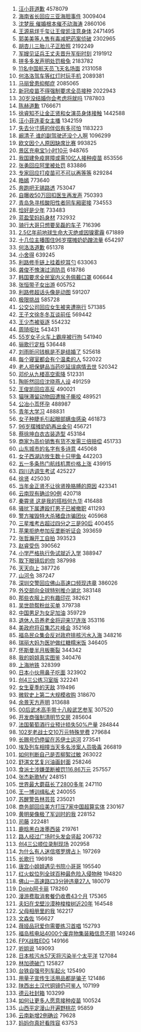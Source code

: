 1. [汪小菲道歉](https://s.weibo.com/weibo?q=%E6%B1%AA%E5%B0%8F%E8%8F%B2%E9%81%93%E6%AD%89&Refer=top) 4578079
1. [海南省长回应三亚海胆事件](https://s.weibo.com/weibo?q=%23%E6%B5%B7%E5%8D%97%E7%9C%81%E9%95%BF%E5%9B%9E%E5%BA%94%E4%B8%89%E4%BA%9A%E6%B5%B7%E8%83%86%E4%BA%8B%E4%BB%B6%23&Refer=top) 3009404
1. [沈梦辰 催婚根本催不动海涛](https://s.weibo.com/weibo?q=%E6%B2%88%E6%A2%A6%E8%BE%B0%20%E5%82%AC%E5%A9%9A%E6%A0%B9%E6%9C%AC%E5%82%AC%E4%B8%8D%E5%8A%A8%E6%B5%B7%E6%B6%9B&Refer=top) 2860106
1. [王源易烊千玺让王俊凯注意身体](https://s.weibo.com/weibo?q=%23%E7%8E%8B%E6%BA%90%E6%98%93%E7%83%8A%E5%8D%83%E7%8E%BA%E8%AE%A9%E7%8E%8B%E4%BF%8A%E5%87%AF%E6%B3%A8%E6%84%8F%E8%BA%AB%E4%BD%93%23&Refer=top) 2471495
1. [郭美美等人售有毒减肥药案侦破](https://s.weibo.com/weibo?q=%E9%83%AD%E7%BE%8E%E7%BE%8E%E7%AD%89%E4%BA%BA%E5%94%AE%E6%9C%89%E6%AF%92%E5%87%8F%E8%82%A5%E8%8D%AF%E6%A1%88%E4%BE%A6%E7%A0%B4&Refer=top) 2302965
1. [胡杏儿三胎儿子正脸照](https://s.weibo.com/weibo?q=%E8%83%A1%E6%9D%8F%E5%84%BF%E4%B8%89%E8%83%8E%E5%84%BF%E5%AD%90%E6%AD%A3%E8%84%B8%E7%85%A7&Refer=top) 2192249
1. [军嫂见证兵王丈夫晋升军衔时刻](https://s.weibo.com/weibo?q=%23%E5%86%9B%E5%AB%82%E8%A7%81%E8%AF%81%E5%85%B5%E7%8E%8B%E4%B8%88%E5%A4%AB%E6%99%8B%E5%8D%87%E5%86%9B%E8%A1%94%E6%97%B6%E5%88%BB%23&Refer=top) 2191912
1. [拼多多发声明处罚极兔](https://s.weibo.com/weibo?q=%E6%8B%BC%E5%A4%9A%E5%A4%9A%E5%8F%91%E5%A3%B0%E6%98%8E%E5%A4%84%E7%BD%9A%E6%9E%81%E5%85%94&Refer=top) 2183782
1. [11名中国航天员飞天名场面](https://s.weibo.com/weibo?q=%2311%E5%90%8D%E4%B8%AD%E5%9B%BD%E8%88%AA%E5%A4%A9%E5%91%98%E9%A3%9E%E5%A4%A9%E5%90%8D%E5%9C%BA%E9%9D%A2%23&Refer=top) 2131058
1. [何洛洛驾车等红灯时玩手机](https://s.weibo.com/weibo?q=%23%E4%BD%95%E6%B4%9B%E6%B4%9B%E9%A9%BE%E8%BD%A6%E7%AD%89%E7%BA%A2%E7%81%AF%E6%97%B6%E7%8E%A9%E6%89%8B%E6%9C%BA%23&Refer=top) 2089381
1. [马丽曾患抑郁症](https://s.weibo.com/weibo?q=%E9%A9%AC%E4%B8%BD%E6%9B%BE%E6%82%A3%E6%8A%91%E9%83%81%E7%97%87&Refer=top) 2085065
1. [新冠疫苗不得强制要求全员接种](https://s.weibo.com/weibo?q=%23%E6%96%B0%E5%86%A0%E7%96%AB%E8%8B%97%E4%B8%8D%E5%BE%97%E5%BC%BA%E5%88%B6%E8%A6%81%E6%B1%82%E5%85%A8%E5%91%98%E6%8E%A5%E7%A7%8D%23&Refer=top) 2022943
1. [30岁没结婚你会考虑将就吗](https://s.weibo.com/weibo?q=%2330%E5%B2%81%E6%B2%A1%E7%BB%93%E5%A9%9A%E4%BD%A0%E4%BC%9A%E8%80%83%E8%99%91%E5%B0%86%E5%B0%B1%E5%90%97%23&Refer=top) 1787803
1. [陈赫道歉](https://s.weibo.com/weibo?q=%E9%99%88%E8%B5%AB%E9%81%93%E6%AD%89&Refer=top) 1766671
1. [徐睿知不让金正贤和女演员身体接触](https://s.weibo.com/weibo?q=%23%E5%BE%90%E7%9D%BF%E7%9F%A5%E4%B8%8D%E8%AE%A9%E9%87%91%E6%AD%A3%E8%B4%A4%E5%92%8C%E5%A5%B3%E6%BC%94%E5%91%98%E8%BA%AB%E4%BD%93%E6%8E%A5%E8%A7%A6%23&Refer=top) 1442588
1. [汪小菲连麦女主播](https://s.weibo.com/weibo?q=%E6%B1%AA%E5%B0%8F%E8%8F%B2%E8%BF%9E%E9%BA%A6%E5%A5%B3%E4%B8%BB%E6%92%AD&Refer=top) 1342159
1. [失去分寸感的伴侣有多可怕](https://s.weibo.com/weibo?q=%23%E5%A4%B1%E5%8E%BB%E5%88%86%E5%AF%B8%E6%84%9F%E7%9A%84%E4%BC%B4%E4%BE%A3%E6%9C%89%E5%A4%9A%E5%8F%AF%E6%80%95%23&Refer=top) 1183223
1. [阚清子 谁的副驾驶还没个人啊](https://s.weibo.com/weibo?q=%E9%98%9A%E6%B8%85%E5%AD%90%20%E8%B0%81%E7%9A%84%E5%89%AF%E9%A9%BE%E9%A9%B6%E8%BF%98%E6%B2%A1%E4%B8%AA%E4%BA%BA%E5%95%8A&Refer=top) 1096299
1. [欧文因个人原因缺席比赛](https://s.weibo.com/weibo?q=%E6%AC%A7%E6%96%87%E5%9B%A0%E4%B8%AA%E4%BA%BA%E5%8E%9F%E5%9B%A0%E7%BC%BA%E5%B8%AD%E6%AF%94%E8%B5%9B&Refer=top) 993825
1. [景区充电宝1小时10元](https://s.weibo.com/weibo?q=%23%E6%99%AF%E5%8C%BA%E5%85%85%E7%94%B5%E5%AE%9D1%E5%B0%8F%E6%97%B610%E5%85%83%23&Refer=top) 948765
1. [我国建免疫屏障或需10亿人接种疫苗](https://s.weibo.com/weibo?q=%23%E6%88%91%E5%9B%BD%E5%BB%BA%E5%85%8D%E7%96%AB%E5%B1%8F%E9%9A%9C%E6%88%96%E9%9C%8010%E4%BA%BF%E4%BA%BA%E6%8E%A5%E7%A7%8D%E7%96%AB%E8%8B%97%23&Refer=top) 853556
1. [张勇回应阿里被处罚](https://s.weibo.com/weibo?q=%E5%BC%A0%E5%8B%87%E5%9B%9E%E5%BA%94%E9%98%BF%E9%87%8C%E8%A2%AB%E5%A4%84%E7%BD%9A&Refer=top) 833886
1. [专家回应打疫苗可不可以再等等](https://s.weibo.com/weibo?q=%23%E4%B8%93%E5%AE%B6%E5%9B%9E%E5%BA%94%E6%89%93%E7%96%AB%E8%8B%97%E5%8F%AF%E4%B8%8D%E5%8F%AF%E4%BB%A5%E5%86%8D%E7%AD%89%E7%AD%89%23&Refer=top) 829284
1. [皓嫣](https://s.weibo.com/weibo?q=%E7%9A%93%E5%AB%A3&Refer=top) 773640
1. [奔跑吧无锡路透](https://s.weibo.com/weibo?q=%23%E5%A5%94%E8%B7%91%E5%90%A7%E6%97%A0%E9%94%A1%E8%B7%AF%E9%80%8F%23&Refer=top) 753047
1. [自曝收50万回扣医生再发声](https://s.weibo.com/weibo?q=%23%E8%87%AA%E6%9B%9D%E6%94%B650%E4%B8%87%E5%9B%9E%E6%89%A3%E5%8C%BB%E7%94%9F%E5%86%8D%E5%8F%91%E5%A3%B0%23&Refer=top) 750393
1. [青岛急寻核酸阳性者同车厢密接](https://s.weibo.com/weibo?q=%23%E9%9D%92%E5%B2%9B%E6%80%A5%E5%AF%BB%E6%A0%B8%E9%85%B8%E9%98%B3%E6%80%A7%E8%80%85%E5%90%8C%E8%BD%A6%E5%8E%A2%E5%AF%86%E6%8E%A5%23&Refer=top) 734553
1. [恰好是少年](https://s.weibo.com/weibo?q=%E6%81%B0%E5%A5%BD%E6%98%AF%E5%B0%91%E5%B9%B4&Refer=top) 733483
1. [蓝盈莹妈妈身材](https://s.weibo.com/weibo?q=%E8%93%9D%E7%9B%88%E8%8E%B9%E5%A6%88%E5%A6%88%E8%BA%AB%E6%9D%90&Refer=top) 732932
1. [骑行大哥只想要吴磊的车子](https://s.weibo.com/weibo?q=%23%E9%AA%91%E8%A1%8C%E5%A4%A7%E5%93%A5%E5%8F%AA%E6%83%B3%E8%A6%81%E5%90%B4%E7%A3%8A%E7%9A%84%E8%BD%A6%E5%AD%90%23&Refer=top) 716396
1. [2.5亿年前地球生命大灭绝或因镍雾霾](https://s.weibo.com/weibo?q=%232.5%E4%BA%BF%E5%B9%B4%E5%89%8D%E5%9C%B0%E7%90%83%E7%94%9F%E5%91%BD%E5%A4%A7%E7%81%AD%E7%BB%9D%E6%88%96%E5%9B%A0%E9%95%8D%E9%9B%BE%E9%9C%BE%23&Refer=top) 671889
1. [十几位主播围住96岁摆摊奶奶蹭流量](https://s.weibo.com/weibo?q=%23%E5%8D%81%E5%87%A0%E4%BD%8D%E4%B8%BB%E6%92%AD%E5%9B%B4%E4%BD%8F96%E5%B2%81%E6%91%86%E6%91%8A%E5%A5%B6%E5%A5%B6%E8%B9%AD%E6%B5%81%E9%87%8F%23&Refer=top) 654297
1. [何洛洛道歉](https://s.weibo.com/weibo?q=%E4%BD%95%E6%B4%9B%E6%B4%9B%E9%81%93%E6%AD%89&Refer=top) 651378
1. [小舍得](https://s.weibo.com/weibo?q=%E5%B0%8F%E8%88%8D%E5%BE%97&Refer=top) 639245
1. [利路修手链上挂着挖耳勺](https://s.weibo.com/weibo?q=%23%E5%88%A9%E8%B7%AF%E4%BF%AE%E6%89%8B%E9%93%BE%E4%B8%8A%E6%8C%82%E7%9D%80%E6%8C%96%E8%80%B3%E5%8B%BA%23&Refer=top) 633063
1. [龚俊不愧演过消防员](https://s.weibo.com/weibo?q=%23%E9%BE%9A%E4%BF%8A%E4%B8%8D%E6%84%A7%E6%BC%94%E8%BF%87%E6%B6%88%E9%98%B2%E5%91%98%23&Refer=top) 618786
1. [韩国要求全民室内义务佩戴口罩](https://s.weibo.com/weibo?q=%23%E9%9F%A9%E5%9B%BD%E8%A6%81%E6%B1%82%E5%85%A8%E6%B0%91%E5%AE%A4%E5%86%85%E4%B9%89%E5%8A%A1%E4%BD%A9%E6%88%B4%E5%8F%A3%E7%BD%A9%23&Refer=top) 606644
1. [张恒带子女出游](https://s.weibo.com/weibo?q=%23%E5%BC%A0%E6%81%92%E5%B8%A6%E5%AD%90%E5%A5%B3%E5%87%BA%E6%B8%B8%23&Refer=top) 605752
1. [利路修超话头像是动图](https://s.weibo.com/weibo?q=%23%E5%88%A9%E8%B7%AF%E4%BF%AE%E8%B6%85%E8%AF%9D%E5%A4%B4%E5%83%8F%E6%98%AF%E5%8A%A8%E5%9B%BE%23&Refer=top) 591207
1. [极限挑战](https://s.weibo.com/weibo?q=%E6%9E%81%E9%99%90%E6%8C%91%E6%88%98&Refer=top) 585728
1. [公交公司回应女生被夹遭拖行](https://s.weibo.com/weibo?q=%E5%85%AC%E4%BA%A4%E5%85%AC%E5%8F%B8%E5%9B%9E%E5%BA%94%E5%A5%B3%E7%94%9F%E8%A2%AB%E5%A4%B9%E9%81%AD%E6%8B%96%E8%A1%8C&Refer=top) 571385
1. [王子文徐冬冬互谈前任](https://s.weibo.com/weibo?q=%23%E7%8E%8B%E5%AD%90%E6%96%87%E5%BE%90%E5%86%AC%E5%86%AC%E4%BA%92%E8%B0%88%E5%89%8D%E4%BB%BB%23&Refer=top) 569442
1. [王少杰被驱逐](https://s.weibo.com/weibo?q=%E7%8E%8B%E5%B0%91%E6%9D%B0%E8%A2%AB%E9%A9%B1%E9%80%90&Refer=top) 554232
1. [周琦呕吐](https://s.weibo.com/weibo?q=%E5%91%A8%E7%90%A6%E5%91%95%E5%90%90&Refer=top) 543431
1. [55岁女子火车上霸座被行拘](https://s.weibo.com/weibo?q=%2355%E5%B2%81%E5%A5%B3%E5%AD%90%E7%81%AB%E8%BD%A6%E4%B8%8A%E9%9C%B8%E5%BA%A7%E8%A2%AB%E8%A1%8C%E6%8B%98%23&Refer=top) 541940
1. [骊歌行定档](https://s.weibo.com/weibo?q=%E9%AA%8A%E6%AD%8C%E8%A1%8C%E5%AE%9A%E6%A1%A3&Refer=top) 536448
1. [刘雨昕问钱枫是不是结婚了](https://s.weibo.com/weibo?q=%23%E5%88%98%E9%9B%A8%E6%98%95%E9%97%AE%E9%92%B1%E6%9E%AB%E6%98%AF%E4%B8%8D%E6%98%AF%E7%BB%93%E5%A9%9A%E4%BA%86%23&Refer=top) 525618
1. [每个寝室都会有个温柔的人](https://s.weibo.com/weibo?q=%23%E6%AF%8F%E4%B8%AA%E5%AF%9D%E5%AE%A4%E9%83%BD%E4%BC%9A%E6%9C%89%E4%B8%AA%E6%B8%A9%E6%9F%94%E7%9A%84%E4%BA%BA%23&Refer=top) 522022
1. [老人把保健品当药吃延误病情去世](https://s.weibo.com/weibo?q=%E8%80%81%E4%BA%BA%E6%8A%8A%E4%BF%9D%E5%81%A5%E5%93%81%E5%BD%93%E8%8D%AF%E5%90%83%E5%BB%B6%E8%AF%AF%E7%97%85%E6%83%85%E5%8E%BB%E4%B8%96&Refer=top) 520342
1. [邓伦从九楼高空索降](https://s.weibo.com/weibo?q=%23%E9%82%93%E4%BC%A6%E4%BB%8E%E4%B9%9D%E6%A5%BC%E9%AB%98%E7%A9%BA%E7%B4%A2%E9%99%8D%23&Refer=top) 512331
1. [陶昕然回应沈晓燕人设](https://s.weibo.com/weibo?q=%23%E9%99%B6%E6%98%95%E7%84%B6%E5%9B%9E%E5%BA%94%E6%B2%88%E6%99%93%E7%87%95%E4%BA%BA%E8%AE%BE%23&Refer=top) 491259
1. [王俊凯回应高反](https://s.weibo.com/weibo?q=%23%E7%8E%8B%E4%BF%8A%E5%87%AF%E5%9B%9E%E5%BA%94%E9%AB%98%E5%8F%8D%23&Refer=top) 490021
1. [猫咪滞留动物园遭猴子撕咬](https://s.weibo.com/weibo?q=%E7%8C%AB%E5%92%AA%E6%BB%9E%E7%95%99%E5%8A%A8%E7%89%A9%E5%9B%AD%E9%81%AD%E7%8C%B4%E5%AD%90%E6%92%95%E5%92%AC&Refer=top) 489521
1. [公冶小茑怀孕](https://s.weibo.com/weibo?q=%23%E5%85%AC%E5%86%B6%E5%B0%8F%E8%8C%91%E6%80%80%E5%AD%95%23&Refer=top) 488987
1. [青年大学习](https://s.weibo.com/weibo?q=%E9%9D%92%E5%B9%B4%E5%A4%A7%E5%AD%A6%E4%B9%A0&Refer=top) 488831
1. [女子种睫毛引起眼部螨虫感染](https://s.weibo.com/weibo?q=%23%E5%A5%B3%E5%AD%90%E7%A7%8D%E7%9D%AB%E6%AF%9B%E5%BC%95%E8%B5%B7%E7%9C%BC%E9%83%A8%E8%9E%A8%E8%99%AB%E6%84%9F%E6%9F%93%23&Refer=top) 461873
1. [96岁摆摊奶奶再出金句](https://s.weibo.com/weibo?q=%2396%E5%B2%81%E6%91%86%E6%91%8A%E5%A5%B6%E5%A5%B6%E5%86%8D%E5%87%BA%E9%87%91%E5%8F%A5%23&Refer=top) 456721
1. [蔡徐坤白衣古装造型](https://s.weibo.com/weibo?q=%E8%94%A1%E5%BE%90%E5%9D%A4%E7%99%BD%E8%A1%A3%E5%8F%A4%E8%A3%85%E9%80%A0%E5%9E%8B&Refer=top) 453184
1. [商家为高价销售有货不发需三倍赔偿](https://s.weibo.com/weibo?q=%E5%95%86%E5%AE%B6%E4%B8%BA%E9%AB%98%E4%BB%B7%E9%94%80%E5%94%AE%E6%9C%89%E8%B4%A7%E4%B8%8D%E5%8F%91%E9%9C%80%E4%B8%89%E5%80%8D%E8%B5%94%E5%81%BF&Refer=top) 451733
1. [山东城市的名字有多诗意](https://s.weibo.com/weibo?q=%23%E5%B1%B1%E4%B8%9C%E5%9F%8E%E5%B8%82%E7%9A%84%E5%90%8D%E5%AD%97%E6%9C%89%E5%A4%9A%E8%AF%97%E6%84%8F%23&Refer=top) 445068
1. [女子西湖边放生数十只甲鱼](https://s.weibo.com/weibo?q=%E5%A5%B3%E5%AD%90%E8%A5%BF%E6%B9%96%E8%BE%B9%E6%94%BE%E7%94%9F%E6%95%B0%E5%8D%81%E5%8F%AA%E7%94%B2%E9%B1%BC&Refer=top) 442203
1. [五一多条热门航线机票价格上涨](https://s.weibo.com/weibo?q=%23%E4%BA%94%E4%B8%80%E5%A4%9A%E6%9D%A1%E7%83%AD%E9%97%A8%E8%88%AA%E7%BA%BF%E6%9C%BA%E7%A5%A8%E4%BB%B7%E6%A0%BC%E4%B8%8A%E6%B6%A8%23&Refer=top) 439915
1. [四川选调生考试](https://s.weibo.com/weibo?q=%E5%9B%9B%E5%B7%9D%E9%80%89%E8%B0%83%E7%94%9F%E8%80%83%E8%AF%95&Refer=top) 425227
1. [徐贤](https://s.weibo.com/weibo?q=%E5%BE%90%E8%B4%A4&Refer=top) 425030
1. [当年金正贤不让徐贤挽胳膊的原因](https://s.weibo.com/weibo?q=%23%E5%BD%93%E5%B9%B4%E9%87%91%E6%AD%A3%E8%B4%A4%E4%B8%8D%E8%AE%A9%E5%BE%90%E8%B4%A4%E6%8C%BD%E8%83%B3%E8%86%8A%E7%9A%84%E5%8E%9F%E5%9B%A0%23&Refer=top) 423341
1. [云南现有确诊90例](https://s.weibo.com/weibo?q=%23%E4%BA%91%E5%8D%97%E7%8E%B0%E6%9C%89%E7%A1%AE%E8%AF%8A90%E4%BE%8B%23&Refer=top) 420718
1. [秦霄贤 这是我的搭档何九华](https://s.weibo.com/weibo?q=%E7%A7%A6%E9%9C%84%E8%B4%A4%20%E8%BF%99%E6%98%AF%E6%88%91%E7%9A%84%E6%90%AD%E6%A1%A3%E4%BD%95%E4%B9%9D%E5%8D%8E&Refer=top) 416488
1. [骚扰下属遭殴打男子已被撤职](https://s.weibo.com/weibo?q=%E9%AA%9A%E6%89%B0%E4%B8%8B%E5%B1%9E%E9%81%AD%E6%AE%B4%E6%89%93%E7%94%B7%E5%AD%90%E5%B7%B2%E8%A2%AB%E6%92%A4%E8%81%8C&Refer=top) 411293
1. [警方摧毁特大杀猪盘诈骗团伙](https://s.weibo.com/weibo?q=%23%E8%AD%A6%E6%96%B9%E6%91%A7%E6%AF%81%E7%89%B9%E5%A4%A7%E6%9D%80%E7%8C%AA%E7%9B%98%E8%AF%88%E9%AA%97%E5%9B%A2%E4%BC%99%23&Refer=top) 405968
1. [三星堆考古超过四分之三是90后](https://s.weibo.com/weibo?q=%E4%B8%89%E6%98%9F%E5%A0%86%E8%80%83%E5%8F%A4%E8%B6%85%E8%BF%87%E5%9B%9B%E5%88%86%E4%B9%8B%E4%B8%89%E6%98%AF90%E5%90%8E&Refer=top) 400455
1. [苹果拒绝参加反垄断听证会](https://s.weibo.com/weibo?q=%E8%8B%B9%E6%9E%9C%E6%8B%92%E7%BB%9D%E5%8F%82%E5%8A%A0%E5%8F%8D%E5%9E%84%E6%96%AD%E5%90%AC%E8%AF%81%E4%BC%9A&Refer=top) 393659
1. [张哲瀚开工自拍](https://s.weibo.com/weibo?q=%23%E5%BC%A0%E5%93%B2%E7%80%9A%E5%BC%80%E5%B7%A5%E8%87%AA%E6%8B%8D%23&Refer=top) 393523
1. [赵睿受伤](https://s.weibo.com/weibo?q=%E8%B5%B5%E7%9D%BF%E5%8F%97%E4%BC%A4&Refer=top) 390562
1. [小学严格执行免试就近入学](https://s.weibo.com/weibo?q=%23%E5%B0%8F%E5%AD%A6%E4%B8%A5%E6%A0%BC%E6%89%A7%E8%A1%8C%E5%85%8D%E8%AF%95%E5%B0%B1%E8%BF%91%E5%85%A5%E5%AD%A6%23&Refer=top) 388947
1. [取下眼镜后的你](https://s.weibo.com/weibo?q=%23%E5%8F%96%E4%B8%8B%E7%9C%BC%E9%95%9C%E5%90%8E%E7%9A%84%E4%BD%A0%23&Refer=top) 387998
1. [天天向上](https://s.weibo.com/weibo?q=%E5%A4%A9%E5%A4%A9%E5%90%91%E4%B8%8A&Refer=top) 387726
1. [山河令](https://s.weibo.com/weibo?q=%E5%B1%B1%E6%B2%B3%E4%BB%A4&Refer=top) 387247
1. [深圳交警回应佛山高速口频现违章](https://s.weibo.com/weibo?q=%E6%B7%B1%E5%9C%B3%E4%BA%A4%E8%AD%A6%E5%9B%9E%E5%BA%94%E4%BD%9B%E5%B1%B1%E9%AB%98%E9%80%9F%E5%8F%A3%E9%A2%91%E7%8E%B0%E8%BF%9D%E7%AB%A0&Refer=top) 386026
1. [外交部向全球特别推介湖北](https://s.weibo.com/weibo?q=%23%E5%A4%96%E4%BA%A4%E9%83%A8%E5%90%91%E5%85%A8%E7%90%83%E7%89%B9%E5%88%AB%E6%8E%A8%E4%BB%8B%E6%B9%96%E5%8C%97%23&Refer=top) 383148
1. [那些衣服上的有趣印花](https://s.weibo.com/weibo?q=%23%E9%82%A3%E4%BA%9B%E8%A1%A3%E6%9C%8D%E4%B8%8A%E7%9A%84%E6%9C%89%E8%B6%A3%E5%8D%B0%E8%8A%B1%23&Refer=top) 382621
1. [吴世勋帮粉丝买单](https://s.weibo.com/weibo?q=%23%E5%90%B4%E4%B8%96%E5%8B%8B%E5%B8%AE%E7%B2%89%E4%B8%9D%E4%B9%B0%E5%8D%95%23&Refer=top) 379738
1. [中国男足为女足加油](https://s.weibo.com/weibo?q=%E4%B8%AD%E5%9B%BD%E7%94%B7%E8%B6%B3%E4%B8%BA%E5%A5%B3%E8%B6%B3%E5%8A%A0%E6%B2%B9&Refer=top) 359729
1. [退休人员养老金将迎来17连涨](https://s.weibo.com/weibo?q=%E9%80%80%E4%BC%91%E4%BA%BA%E5%91%98%E5%85%BB%E8%80%81%E9%87%91%E5%B0%86%E8%BF%8E%E6%9D%A517%E8%BF%9E%E6%B6%A8&Refer=top) 353116
1. [美政府将召集芯片峰会](https://s.weibo.com/weibo?q=%23%E7%BE%8E%E6%94%BF%E5%BA%9C%E5%B0%86%E5%8F%AC%E9%9B%86%E8%8A%AF%E7%89%87%E5%B3%B0%E4%BC%9A%23&Refer=top) 352168
1. [福岛民众集会反对政府排核污水入海](https://s.weibo.com/weibo?q=%E7%A6%8F%E5%B2%9B%E6%B0%91%E4%BC%97%E9%9B%86%E4%BC%9A%E5%8F%8D%E5%AF%B9%E6%94%BF%E5%BA%9C%E6%8E%92%E6%A0%B8%E6%B1%A1%E6%B0%B4%E5%85%A5%E6%B5%B7&Refer=top) 348216
1. [瑞丽大妈为医护做红糖糯米饭](https://s.weibo.com/weibo?q=%23%E7%91%9E%E4%B8%BD%E5%A4%A7%E5%A6%88%E4%B8%BA%E5%8C%BB%E6%8A%A4%E5%81%9A%E7%BA%A2%E7%B3%96%E7%B3%AF%E7%B1%B3%E9%A5%AD%23&Refer=top) 346405
1. [怀斯曼半月板撕裂](https://s.weibo.com/weibo?q=%E6%80%80%E6%96%AF%E6%9B%BC%E5%8D%8A%E6%9C%88%E6%9D%BF%E6%92%95%E8%A3%82&Refer=top) 344342
1. [我的姐姐真实图鉴](https://s.weibo.com/weibo?q=%23%E6%88%91%E7%9A%84%E5%A7%90%E5%A7%90%E7%9C%9F%E5%AE%9E%E5%9B%BE%E9%89%B4%23&Refer=top) 340476
1. [上海地铁](https://s.weibo.com/weibo?q=%E4%B8%8A%E6%B5%B7%E5%9C%B0%E9%93%81&Refer=top) 328399
1. [日本小伙用鼻子吃面](https://s.weibo.com/weibo?q=%23%E6%97%A5%E6%9C%AC%E5%B0%8F%E4%BC%99%E7%94%A8%E9%BC%BB%E5%AD%90%E5%90%83%E9%9D%A2%23&Refer=top) 323902
1. [创4三公练习室版](https://s.weibo.com/weibo?q=%E5%88%9B4%E4%B8%89%E5%85%AC%E7%BB%83%E4%B9%A0%E5%AE%A4%E7%89%88&Refer=top) 322241
1. [女生夏季的天敌](https://s.weibo.com/weibo?q=%23%E5%A5%B3%E7%94%9F%E5%A4%8F%E5%AD%A3%E7%9A%84%E5%A4%A9%E6%95%8C%23&Refer=top) 319496
1. [微软史上第二大规模收购](https://s.weibo.com/weibo?q=%E5%BE%AE%E8%BD%AF%E5%8F%B2%E4%B8%8A%E7%AC%AC%E4%BA%8C%E5%A4%A7%E8%A7%84%E6%A8%A1%E6%94%B6%E8%B4%AD&Refer=top) 318670
1. [余景天方声明](https://s.weibo.com/weibo?q=%23%E4%BD%99%E6%99%AF%E5%A4%A9%E6%96%B9%E5%A3%B0%E6%98%8E%23&Refer=top) 313688
1. [00后武术高手带十八般武艺参军](https://s.weibo.com/weibo?q=%2300%E5%90%8E%E6%AD%A6%E6%9C%AF%E9%AB%98%E6%89%8B%E5%B8%A6%E5%8D%81%E5%85%AB%E8%88%AC%E6%AD%A6%E8%89%BA%E5%8F%82%E5%86%9B%23&Refer=top) 307520
1. [开发商强制清明节交房](https://s.weibo.com/weibo?q=%E5%BC%80%E5%8F%91%E5%95%86%E5%BC%BA%E5%88%B6%E6%B8%85%E6%98%8E%E8%8A%82%E4%BA%A4%E6%88%BF&Refer=top) 285604
1. [法国葡萄酒行业预计损失50%产量](https://s.weibo.com/weibo?q=%E6%B3%95%E5%9B%BD%E8%91%A1%E8%90%84%E9%85%92%E8%A1%8C%E4%B8%9A%E9%A2%84%E8%AE%A1%E6%8D%9F%E5%A4%B150%25%E4%BA%A7%E9%87%8F&Refer=top) 284844
1. [102岁老战士交10万元特殊党费](https://s.weibo.com/weibo?q=102%E5%B2%81%E8%80%81%E6%88%98%E5%A3%AB%E4%BA%A410%E4%B8%87%E5%85%83%E7%89%B9%E6%AE%8A%E5%85%9A%E8%B4%B9&Refer=top) 279684
1. [长赐号仍停留在苏伊士运河](https://s.weibo.com/weibo?q=%23%E9%95%BF%E8%B5%90%E5%8F%B7%E4%BB%8D%E5%81%9C%E7%95%99%E5%9C%A8%E8%8B%8F%E4%BC%8A%E5%A3%AB%E8%BF%90%E6%B2%B3%23&Refer=top) 273541
1. [埃及列车相撞当天多名涉案人员吸毒](https://s.weibo.com/weibo?q=%23%E5%9F%83%E5%8F%8A%E5%88%97%E8%BD%A6%E7%9B%B8%E6%92%9E%E5%BD%93%E5%A4%A9%E5%A4%9A%E5%90%8D%E6%B6%89%E6%A1%88%E4%BA%BA%E5%91%98%E5%90%B8%E6%AF%92%23&Refer=top) 266819
1. [如何判断自己是否柳絮过敏](https://s.weibo.com/weibo?q=%23%E5%A6%82%E4%BD%95%E5%88%A4%E6%96%AD%E8%87%AA%E5%B7%B1%E6%98%AF%E5%90%A6%E6%9F%B3%E7%B5%AE%E8%BF%87%E6%95%8F%23&Refer=top) 263022
1. [舒淇文艺复兴油画封面](https://s.weibo.com/weibo?q=%23%E8%88%92%E6%B7%87%E6%96%87%E8%89%BA%E5%A4%8D%E5%85%B4%E6%B2%B9%E7%94%BB%E5%B0%81%E9%9D%A2%23&Refer=top) 258246
1. [食派士涉嫌垄断被罚116.86万元](https://s.weibo.com/weibo?q=%23%E9%A3%9F%E6%B4%BE%E5%A3%AB%E6%B6%89%E5%AB%8C%E5%9E%84%E6%96%AD%E8%A2%AB%E7%BD%9A116.86%E4%B8%87%E5%85%83%23&Refer=top) 257557
1. [张杰新歌MV](https://s.weibo.com/weibo?q=%E5%BC%A0%E6%9D%B0%E6%96%B0%E6%AD%8CMV&Refer=top) 248151
1. [世界最大蘑菇长了2800多年](https://s.weibo.com/weibo?q=%23%E4%B8%96%E7%95%8C%E6%9C%80%E5%A4%A7%E8%98%91%E8%8F%87%E9%95%BF%E4%BA%862800%E5%A4%9A%E5%B9%B4%23&Refer=top) 247110
1. [王一博训缉私犬](https://s.weibo.com/weibo?q=%23%E7%8E%8B%E4%B8%80%E5%8D%9A%E8%AE%AD%E7%BC%89%E7%A7%81%E7%8A%AC%23&Refer=top) 240055
1. [苏醒警告林芸芸](https://s.weibo.com/weibo?q=%23%E8%8B%8F%E9%86%92%E8%AD%A6%E5%91%8A%E6%9E%97%E8%8A%B8%E8%8A%B8%23&Refer=top) 235021
1. [商务部回应美方打压7家中国超算实体](https://s.weibo.com/weibo?q=%E5%95%86%E5%8A%A1%E9%83%A8%E5%9B%9E%E5%BA%94%E7%BE%8E%E6%96%B9%E6%89%93%E5%8E%8B7%E5%AE%B6%E4%B8%AD%E5%9B%BD%E8%B6%85%E7%AE%97%E5%AE%9E%E4%BD%93&Refer=top) 230167
1. [黄明昊像极了军训时的我](https://s.weibo.com/weibo?q=%23%E9%BB%84%E6%98%8E%E6%98%8A%E5%83%8F%E6%9E%81%E4%BA%86%E5%86%9B%E8%AE%AD%E6%97%B6%E7%9A%84%E6%88%91%23&Refer=top) 228152
1. [司藤](https://s.weibo.com/weibo?q=%E5%8F%B8%E8%97%A4&Refer=top) 222481
1. [鹿晗黑白泼墨西装](https://s.weibo.com/weibo?q=%23%E9%B9%BF%E6%99%97%E9%BB%91%E7%99%BD%E6%B3%BC%E5%A2%A8%E8%A5%BF%E8%A3%85%23&Refer=top) 219761
1. [路人经过广场时头发会竖起](https://s.weibo.com/weibo?q=%E8%B7%AF%E4%BA%BA%E7%BB%8F%E8%BF%87%E5%B9%BF%E5%9C%BA%E6%97%B6%E5%A4%B4%E5%8F%91%E4%BC%9A%E7%AB%96%E8%B5%B7&Refer=top) 206732
1. [创4三公顺位录制现场](https://s.weibo.com/weibo?q=%23%E5%88%9B4%E4%B8%89%E5%85%AC%E9%A1%BA%E4%BD%8D%E5%BD%95%E5%88%B6%E7%8E%B0%E5%9C%BA%23&Refer=top) 202958
1. [为什么有人迷信塔罗牌占卜](https://s.weibo.com/weibo?q=%23%E4%B8%BA%E4%BB%80%E4%B9%88%E6%9C%89%E4%BA%BA%E8%BF%B7%E4%BF%A1%E5%A1%94%E7%BD%97%E7%89%8C%E5%8D%A0%E5%8D%9C%23&Refer=top) 197269
1. [长歌行](https://s.weibo.com/weibo?q=%E9%95%BF%E6%AD%8C%E8%A1%8C&Refer=top) 196918
1. [唐宫小姐姐遇见书院小哥哥](https://s.weibo.com/weibo?q=%23%E5%94%90%E5%AE%AB%E5%B0%8F%E5%A7%90%E5%A7%90%E9%81%87%E8%A7%81%E4%B9%A6%E9%99%A2%E5%B0%8F%E5%93%A5%E5%93%A5%23&Refer=top) 195540
1. [红火蚁位列全球百种最危险入侵物种](https://s.weibo.com/weibo?q=%23%E7%BA%A2%E7%81%AB%E8%9A%81%E4%BD%8D%E5%88%97%E5%85%A8%E7%90%83%E7%99%BE%E7%A7%8D%E6%9C%80%E5%8D%B1%E9%99%A9%E5%85%A5%E4%BE%B5%E7%89%A9%E7%A7%8D%23&Refer=top) 194820
1. [佛山一高速路口3分钟违章27人](https://s.weibo.com/weibo?q=%23%E4%BD%9B%E5%B1%B1%E4%B8%80%E9%AB%98%E9%80%9F%E8%B7%AF%E5%8F%A33%E5%88%86%E9%92%9F%E8%BF%9D%E7%AB%A027%E4%BA%BA%23&Refer=top) 180079
1. [Doinb阿卡丽](https://s.weibo.com/weibo?q=Doinb%E9%98%BF%E5%8D%A1%E4%B8%BD&Refer=top) 178260
1. [漫游费取消套餐仍收费43个月](https://s.weibo.com/weibo?q=%23%E6%BC%AB%E6%B8%B8%E8%B4%B9%E5%8F%96%E6%B6%88%E5%A5%97%E9%A4%90%E4%BB%8D%E6%94%B6%E8%B4%B943%E4%B8%AA%E6%9C%88%23&Refer=top) 175365
1. [夫妇在戈壁沙漠种梭梭树近20年](https://s.weibo.com/weibo?q=%23%E5%A4%AB%E5%A6%87%E5%9C%A8%E6%88%88%E5%A3%81%E6%B2%99%E6%BC%A0%E7%A7%8D%E6%A2%AD%E6%A2%AD%E6%A0%91%E8%BF%9120%E5%B9%B4%23&Refer=top) 164548
1. [父母相册里的我](https://s.weibo.com/weibo?q=%23%E7%88%B6%E6%AF%8D%E7%9B%B8%E5%86%8C%E9%87%8C%E7%9A%84%E6%88%91%23&Refer=top) 162217
1. [文森佐](https://s.weibo.com/weibo?q=%E6%96%87%E6%A3%AE%E4%BD%90&Refer=top) 156627
1. [薇娅品冠爱你需要练习首唱](https://s.weibo.com/weibo?q=%23%E8%96%87%E5%A8%85%E5%93%81%E5%86%A0%E7%88%B1%E4%BD%A0%E9%9C%80%E8%A6%81%E7%BB%83%E4%B9%A0%E9%A6%96%E5%94%B1%23&Refer=top) 152793
1. [福岛核电站4000个废弃物集装箱信息不明](https://s.weibo.com/weibo?q=%23%E7%A6%8F%E5%B2%9B%E6%A0%B8%E7%94%B5%E7%AB%994000%E4%B8%AA%E5%BA%9F%E5%BC%83%E7%89%A9%E9%9B%86%E8%A3%85%E7%AE%B1%E4%BF%A1%E6%81%AF%E4%B8%8D%E6%98%8E%23&Refer=top) 149246
1. [FPX战胜EDG](https://s.weibo.com/weibo?q=FPX%E6%88%98%E8%83%9CEDG&Refer=top) 149166
1. [听姐说](https://s.weibo.com/weibo?q=%E5%90%AC%E5%A7%90%E8%AF%B4&Refer=top) 149093
1. [日本核污水57天将污染半个太平洋](https://s.weibo.com/weibo?q=%23%E6%97%A5%E6%9C%AC%E6%A0%B8%E6%B1%A1%E6%B0%B457%E5%A4%A9%E5%B0%86%E6%B1%A1%E6%9F%93%E5%8D%8A%E4%B8%AA%E5%A4%AA%E5%B9%B3%E6%B4%8B%23&Refer=top) 127084
1. [林加德破门](https://s.weibo.com/weibo?q=%E6%9E%97%E5%8A%A0%E5%BE%B7%E7%A0%B4%E9%97%A8&Refer=top) 125827
1. [台铁自强号列车起火](https://s.weibo.com/weibo?q=%E5%8F%B0%E9%93%81%E8%87%AA%E5%BC%BA%E5%8F%B7%E5%88%97%E8%BD%A6%E8%B5%B7%E7%81%AB&Refer=top) 125490
1. [用量子宣传生活用品都是骗子](https://s.weibo.com/weibo?q=%23%E7%94%A8%E9%87%8F%E5%AD%90%E5%AE%A3%E4%BC%A0%E7%94%9F%E6%B4%BB%E7%94%A8%E5%93%81%E9%83%BD%E6%98%AF%E9%AA%97%E5%AD%90%23&Refer=top) 121486
1. [陕西出土汉代铜镜仍可鉴人](https://s.weibo.com/weibo?q=%E9%99%95%E8%A5%BF%E5%87%BA%E5%9C%9F%E6%B1%89%E4%BB%A3%E9%93%9C%E9%95%9C%E4%BB%8D%E5%8F%AF%E9%89%B4%E4%BA%BA&Refer=top) 107199
1. [德云社封箱](https://s.weibo.com/weibo?q=%E5%BE%B7%E4%BA%91%E7%A4%BE%E5%B0%81%E7%AE%B1&Refer=top) 103299
1. [如何让更多人愿意接种疫苗](https://s.weibo.com/weibo?q=%23%E5%A6%82%E4%BD%95%E8%AE%A9%E6%9B%B4%E5%A4%9A%E4%BA%BA%E6%84%BF%E6%84%8F%E6%8E%A5%E7%A7%8D%E7%96%AB%E8%8B%97%23&Refer=top) 100524
1. [山西平定漫山开遍野桃花](https://s.weibo.com/weibo?q=%23%E5%B1%B1%E8%A5%BF%E5%B9%B3%E5%AE%9A%E6%BC%AB%E5%B1%B1%E5%BC%80%E9%81%8D%E9%87%8E%E6%A1%83%E8%8A%B1%23&Refer=top) 95859
1. [云南新增2例确诊](https://s.weibo.com/weibo?q=%23%E4%BA%91%E5%8D%97%E6%96%B0%E5%A2%9E2%E4%BE%8B%E7%A1%AE%E8%AF%8A%23&Refer=top) 79628
1. [妈妈你真好看阵容](https://s.weibo.com/weibo?q=%23%E5%A6%88%E5%A6%88%E4%BD%A0%E7%9C%9F%E5%A5%BD%E7%9C%8B%E9%98%B5%E5%AE%B9%23&Refer=top) 63753